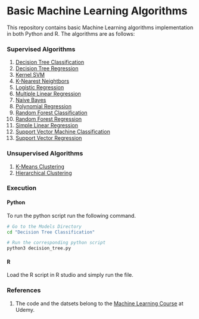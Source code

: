 # Basic Machine Learning Algorithms

This repository contains basic Machine Learning algorithms implementation in both Python and R. The algorithms are as follows:

### Supervised Algorithms

1. [Decision Tree Classification](Decision%20Tree%20Classification)
2. [Decision Tree Regression](Decision%20Tree%20Regression)
3. [Kernel SVM](Kernel%20SVM)
4. [K-Nearest Neightbors](K-Nearest%20Neighbors%20(K-NN))
5. [Logistic Regression](Logistic%20Regression)
6. [Multiple Linear Regression](Multiple%20Linear%20Regression)
7. [Naive Bayes](Naive%20Bayes)
8. [Polynomial Regression](Polynomial%20Regression)
9. [Random Forest Classification](Random%20Forest%20Classification)
10. [Random Forest Regression](Random%20Forest%20Regression)
11. [Simple Linear Regression](Simple%20Linear%20Regression)
12. [Support Vector Machine Classification](Support%20Vector%20Machine%20(SVM))
13. [Support Vector Regression](Support%20Vector%20Regression%20(SVR))

### Unsupervised Algorithms

1. [K-Means Clustering](K-Means%20Clustering)
2. [Hierarchical Clustering](Hierarchical%20Clustering)

### Execution


#### Python 

To run the python script run the following command.
```bash
# Go to the Models Directory
cd "Decision Tree Classification"

# Run the corresponding python script
python3 decision_tree.py
```

#### R

Load the R script in R studio and simply run the file.

### References

1. The code and the datsets belong to the [Machine Learning Course](https://www.udemy.com/course/machinelearning/) at Udemy.